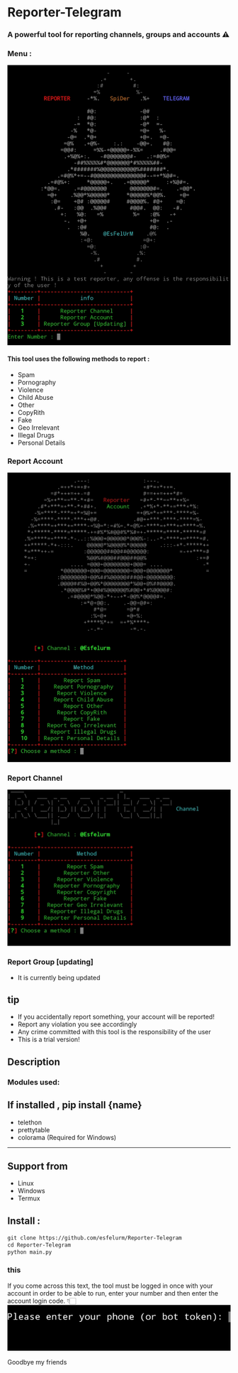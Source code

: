 # Reporter-Telegram
### A powerful tool for reporting channels, groups and accounts ⚠️

### Menu :
<img src="/report/Screenshot_20230805-113406_Pydroid 3.jpg">

#### This tool uses the following methods to report :
* Spam
* Pornography
* Violence
* Child Abuse
* Other
* CopyRith
* Fake
* Geo Irrelevant
* Illegal Drugs
* Personal Details
### Report Account
<img src="/report/Screenshot_20230805-110416_Pydroid 3.jpg">

### Report Channel
<img src="/report/Screenshot_20230805-113258_Pydroid 3.jpg">

### Report Group [updating]
- It is currently being updated

## tip

- If you accidentally report something, your account will be reported! 
- Report any violation you see accordingly
- Any crime committed with this tool is the responsibility of the user
- This is a trial version! 

## Description

### Modules used: 
If installed , pip install {name}
------------------------------------
- telethon
- prettytable
- colorama (Required for Windows)
------------------------------------

## Support from
- Linux
- Windows
- Termux

## Install :

```
git clone https://github.com/esfelurm/Reporter-Telegram
cd Reporter-Telegram
python main.py
```
### this 

If you come across this text, the tool must be logged in once with your account in order to be able to run, enter your number and then enter the account login code. 👇🏻
<img src="/report/20230805_120226.jpg">

Goodbye my friends 
